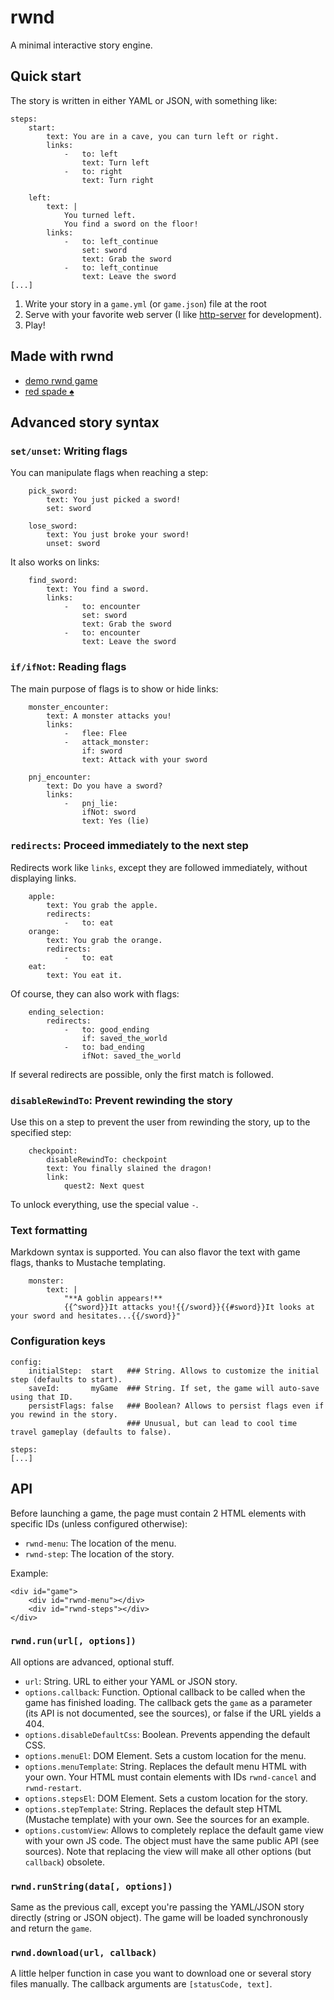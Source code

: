 # rwnd

A minimal interactive story engine.

## Quick start

The story is written in either YAML or JSON, with something like:

```
steps: 
    start:
        text: You are in a cave, you can turn left or right.
        links:
            -   to: left
                text: Turn left
            -   to: right
                text: Turn right
            
    left:
        text: |
            You turned left.
            You find a sword on the floor!
        links:
            -   to: left_continue
                set: sword
                text: Grab the sword
            -   to: left_continue
                text: Leave the sword
[...]
```

1. Write your story in a `game.yml` (or `game.json`) file at the root
2. Serve with your favorite web server (I like [http-server](https://www.npmjs.com/package/http-server) for development).
3. Play!

## Made with rwnd

* [demo rwnd game](https://mkalam-alami.github.io/rwnd/)
* [red spade ♠](marwane.kalam-alami.net/ld/36/?en)

## Advanced story syntax

### `set/unset`: Writing flags

You can manipulate flags when reaching a step:

```     
    pick_sword:
        text: You just picked a sword!
        set: sword
```

```     
    lose_sword:
        text: You just broke your sword!
        unset: sword
```

It also works on links:

```   
    find_sword:
        text: You find a sword.
        links:
            -   to: encounter
                set: sword
                text: Grab the sword
            -   to: encounter
                text: Leave the sword
```

### `if/ifNot`: Reading flags

The main purpose of flags is to show or hide links:

```     
    monster_encounter:
        text: A monster attacks you!
        links:
            -   flee: Flee
            -   attack_monster:
                if: sword
                text: Attack with your sword
```

```     
    pnj_encounter:
        text: Do you have a sword?
        links:
            -   pnj_lie:
                ifNot: sword
                text: Yes (lie)
```

### `redirects`: Proceed immediately to the next step

Redirects work like `links`, except they are followed immediately, without displaying links.

``` 
    apple:
        text: You grab the apple.
        redirects:
            -   to: eat
    orange:
        text: You grab the orange.
        redirects:
            -   to: eat
    eat:
        text: You eat it.
```

Of course, they can also work with flags:

``` 
    ending_selection:
        redirects:
            -   to: good_ending
                if: saved_the_world
            -   to: bad_ending
                ifNot: saved_the_world
```

If several redirects are possible, only the first match is followed.

### `disableRewindTo`: Prevent rewinding the story

Use this on a step to prevent the user from rewinding the story, up to the specified step:

``` 
    checkpoint:
        disableRewindTo: checkpoint
        text: You finally slained the dragon!
        link: 
            quest2: Next quest
```

To unlock everything, use the special value `-`.

### Text formatting

Markdown syntax is supported. You can also flavor the text with game flags, thanks to Mustache templating.

```                 
    monster:
        text: |
            "**A goblin appears!** 
            {{^sword}}It attacks you!{{/sword}}{{#sword}}It looks at your sword and hesitates...{{/sword}}"
```

### Configuration keys

```                 
config:
    initialStep:  start   ### String. Allows to customize the initial step (defaults to start).
    saveId:       myGame  ### String. If set, the game will auto-save using that ID.
    persistFlags: false   ### Boolean? Allows to persist flags even if you rewind in the story.
                          ### Unusual, but can lead to cool time travel gameplay (defaults to false).

steps:
[...]
```

## API

Before launching a game, the page must contain 2 HTML elements with specific IDs (unless configured otherwise):

* `rwnd-menu`: The location of the menu. 
* `rwnd-step`: The location of the story. 

Example:

```
<div id="game">
    <div id="rwnd-menu"></div>
    <div id="rwnd-steps"></div>
</div>
```

### `rwnd.run(url[, options])`

All options are advanced, optional stuff.

* `url`: String. URL to either your YAML or JSON story.
* `options.callback`: Function. Optional callback to be called when the game has finished loading. The callback gets the `game` as a parameter (its API is not documented, see the sources), or false if the URL yields a 404.
* `options.disableDefaultCss`: Boolean. Prevents appending the default CSS.
* `options.menuEl`: DOM Element. Sets a custom location for the menu.
* `options.menuTemplate`: String. Replaces the default menu HTML with your own. Your HTML must contain elements with IDs `rwnd-cancel` and `rwnd-restart`.
* `options.stepsEl`: DOM Element. Sets a custom location for the story.
* `options.stepTemplate`: String. Replaces the default step HTML (Mustache template) with your own. See the sources for an example.
* `options.customView`: Allows to completely replace the default game view with your own JS code. The object must have the same public API (see sources). Note that replacing the view will make all other options (but `callback`) obsolete.

### `rwnd.runString(data[, options])`

Same as the previous call, except you're passing the YAML/JSON story directly (string or JSON object). The game will be loaded synchronously and return the `game`.

### `rwnd.download(url, callback)`

A little helper function in case you want to download one or several story files manually. The callback arguments are `[statusCode, text]`.
